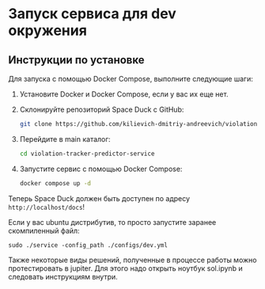 # Запуск сервиса для dev окружения

## Инструкции по установке

Для запуска с помощью Docker Compose, выполните следующие шаги:

1. Установите Docker и Docker Compose, если у вас их еще нет.

2. Склонируйте репозиторий Space Duck с GitHub:

   ```bash
   git clone https://github.com/kilievich-dmitriy-andreevich/violation-tracker-predictor-service.git
   ```

3. Перейдите в main каталог:

   ```bash
   cd violation-tracker-predictor-service
   ```

6. Запустите сервис с помощью Docker Compose:

   ```bash
   docker compose up -d
   ```

Теперь Space Duck должен быть доступен по адресу `http://localhost/docs`!


Если у вас ubuntu дистрибутив, то просто запустите заранее скомпиленный файл:

    sudo ./service -config_path ./configs/dev.yml

Также некоторые виды решений, полученные в процессе работы можно протестировать в jupiter. Для этого надо открыть ноутбук sol.ipynb и следовать инструкциям внутри.
